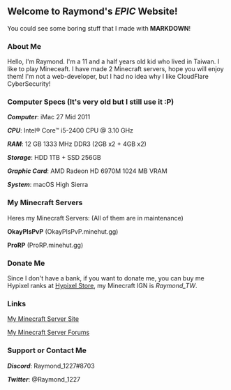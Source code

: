 ## Welcome to Raymond's ***EPIC*** Website!

You could see some boring stuff that I made with **MARKDOWN**!

### About Me

Hello, I'm Raymond. I'm a 11 and a half years old kid who lived in Taiwan. I like to play Mineceaft. I have made 2 Minecraft servers, hope you will enjoy them! I'm not a web-developer, but I had no idea why I like CloudFlare CyberSecurity!

### Computer Specs (It's very old but I still use it :P)

***Computer***: iMac 27 Mid 2011

***CPU***: Intel® Core™ i5-2400 CPU @ 3.10 GHz

***RAM***: 12 GB 1333 MHz DDR3 (2GB x2 + 4GB x2)

***Storage***: HDD 1TB + SSD 256GB

***Graphic Card***: AMD Radeon HD 6970M 1024 MB VRAM

***System***: macOS High Sierra

### My Minecraft Servers

Heres my Minecraft Servers: (All of them are in maintenance)

**OkayPlsPvP** (OkayPlsPvP.minehut.gg)

**ProRP** (ProRP.minehut.gg) 

### Donate Me

Since I don't have a bank, if you want to donate me, you can buy me Hypixel ranks at [Hypixel Store](https://store.hypixel.net), my Minecraft IGN is *Raymond_TW*.

### Links

[My Minecraft Server Site](https://yourtoxic.tk)

[My Minecraft Server Forums](https://yourtoxic.forums.gg)

### Support or Contact Me

***Discord***: Raymond_1227#8703

***Twitter***: @Raymond_1227
